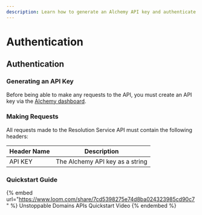 ```yaml
---
description: Learn how to generate an Alchemy API key and authenticate your API requests.
---
```


# Authentication

## Authentication

### Generating an API Key

Before being able to make any requests to the API, you must create an API key via the [Alchemy dashboard](https://dashboard.alchemyapi.io/).

### Making Requests

All requests made to the Resolution Service API must contain the following headers:

| Header Name | Description                     |
| ----------- | ------------------------------- |
| API KEY     | The Alchemy API key as a string |

### Quickstart Guide

{% embed url="https://www.loom.com/share/7cd5398275e74d8ba024323985cd90c7" %}
Unstoppable Domains APIs Quickstart Video
{% endembed %}
